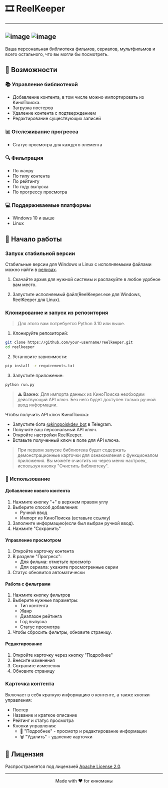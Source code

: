 # 🎞️ ReelKeeper

---
![image](https://github.com/user-attachments/assets/c393da22-7b24-407c-9685-2c78a2ec2cbd)
![image](https://github.com/user-attachments/assets/1f062b32-8350-4eb7-ab49-26296d06f024)
---

Ваша персональная библиотека фильмов, сериалов, мультфильмов и всего остального, что вы могли бы посмотреть.

## 🚀 Возможности

### 📚 Управление библиотекой
- Добавление контента, в том числе можно импортировать из КиноПоиска.
- Загрузка постеров
- Удаление контента с подтверждением
- Редактирование существующих записей

### 📊 Отслеживание прогресса
- Статус просмотра для каждого элемента

### 🔍 Фильтрация
- По жанру
- По типу контента
- По рейтингу
- По году выпуска
- По прогрессу просмотра

### 💻 Поддерживаемые платформы
- Windows 10 и выше
- Linux

## 🚀 Начало работы

### Запуск стабильной версии

Стабильные версии для Windows и Linux с исполняемыми файлами можно найти в [релизах](https://github.com/venterum/ReelKeeper/releases).

1. Скачайте архив для нужной системы и распакуйте в любое удобное вам место.

2. Запустите исполняемый файл(ReelKeeper.exe для Windows, ReelKeeper для Linux).

### Клонирование и запуск из репозитория

> Для этого вам потребуется Python 3.10 или выше.

1. Клонируйте репозиторий:
```bash
git clone https://github.com/your-username/reelkeeper.git
cd reelkeeper
```

2. Установите зависимости:
```bash
pip install -r requirements.txt
```

3. Запустите приложение:
```bash
python run.py
```

> ⚠️ **Важно**: Для импорта данных из КиноПоиска необходим действующий API ключ. Без него будет доступен только ручной ввод информации.

Чтобы получить API ключ КиноПоиска:
- Запустите бота [@kinopoiskdev_bot](https://t.me/kinopoiskdev_bot) в Telegram.
- Получите ваш персональный API ключ.
- Откройте настройки ReelKeeper.
- Вставьте полученный ключ в поле для API ключа.


> При первом запуске библиотека будет содержать демонстрационные карточки для ознакомления с функционалом приложения. Вы можете очистить их через меню настроек, используя кнопку "Очистить библиотеку".

### 📱 Использование

#### Добавление нового контента
1. Нажмите кнопку "+" в верхнем правом углу
2. Выберите способ добавления:
   - Ручной ввод
   - Импорт из КиноПоиска (вставьте ссылку)
3. Заполните информацию(если был выбран ручной ввод).
4. Нажмите "Сохранить"

#### Управление просмотром
1. Откройте карточку контента
2. В разделе "Прогресс":
   - Для фильма: отметьте просмотр
   - Для сериала: укажите просмотренные серии
3. Статус обновится автоматически

#### Работа с фильтрами
1. Нажмите кнопку фильтров
2. Выберите нужные параметры:
   - Тип контента
   - Жанр
   - Диапазон рейтинга
   - Год выпуска
   - Статус просмотра
3. Чтобы сбросить фильтры, обновите страницу.

#### Редактирование
1. Откройте карточку через кнопку "Подробнее"
2. Внесите изменения
3. Сохраните изменения
4. Обновите страницу

### Карточка контента
Включает в себя краткую информацию о контенте, а также кнопки управления:
   - Постер
   - Название и краткое описание
   - Рейтинг и статус просмотра
   - Кнопки управления:
      - 📝 "Подробнее" - просмотр и редактирование информации
      - 🗑️ "Удалить" - удаление карточки

## 📄 Лицензия

Распространяется под лицензией [Apache License 2.0](LICENSE).

---
<div align="center">
Made with ❤️ for киноманы
</div>

